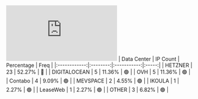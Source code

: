 ![Diagramm](https://github.com/obajay/StateSync-snapshots/blob/main/Projects/Realio/1/README.md)
| Data Center | IP Count | Percentage | Freq |
|:------------:|:--------:|:-----------:|:-----:|
| HETZNER | 23 | 52.27% | 🔴 |
| DIGITALOCEAN | 5 | 11.36% | 🟢 |
| OVH | 5 | 11.36% | 🟢 |
| Contabo | 4 | 9.09% | 🟢 |
| MEVSPACE | 2 | 4.55% | 🟢 |
| IKOULA | 1 | 2.27% | 🟢 |
| LeaseWeb | 1 | 2.27% | 🟢 |
| OTHER | 3 | 6.82% | 🟢 |